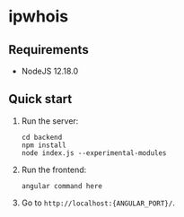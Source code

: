 # ipwhois

## Requirements

- NodeJS 12.18.0

## Quick start

1. Run the server:

    ```
    cd backend
    npm install
    node index.js --experimental-modules
    ```
2. Run the frontend:
    ```
    angular command here
    ```
3. Go to `http://localhost:{ANGULAR_PORT}/`.